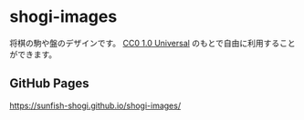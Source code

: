 # shogi-images

将棋の駒や盤のデザインです。
[CC0 1.0 Universal](LICENSE) のもとで自由に利用することができます。

## GitHub Pages

https://sunfish-shogi.github.io/shogi-images/
